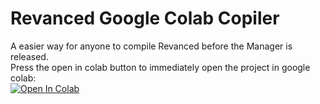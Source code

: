 # Revanced Google Colab Copiler
A easier way for anyone to compile Revanced before the Manager is released.   
Press the open in colab button to immediately open the project in google colab:   
[![Open In Colab](https://colab.research.google.com/assets/colab-badge.svg)]([https://colab.research.google.com/github/googlecolab/colabtools/blob/master/notebooks/colab-github-demo.ipynb](https://colab.research.google.com/github/TMAC-Kratos/Revanced-Google-Colab-Copiler/blob/main/Revanced.ipynb))
